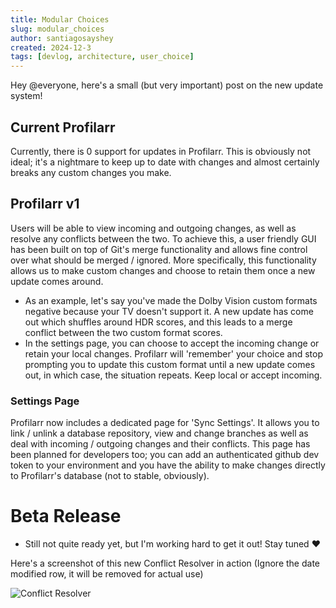 ```yaml
---
title: Modular Choices
slug: modular_choices
author: santiagosayshey
created: 2024-12-3
tags: [devlog, architecture, user_choice]
---
```


Hey @everyone, here's a small (but very important) post on the new update system!

## Current Profilarr

Currently, there is 0 support for updates in Profilarr. This is obviously not ideal; it's a nightmare to keep up to date with changes and almost certainly breaks any custom changes you make.

## Profilarr v1

Users will be able to view incoming and outgoing changes, as well as resolve any conflicts between the two. To achieve this, a user friendly GUI has been built on top of Git's merge functionality and allows fine control over what should be merged / ignored. More specifically, this functionality allows us to make custom changes and choose to retain them once a new update comes around.

- As an example, let's say you've made the Dolby Vision custom formats negative because your TV doesn't support it. A new update has come out which shuffles around HDR scores, and this leads to a merge conflict between the two custom format scores.
- In the settings page, you can choose to accept the incoming change or retain your local changes. Profilarr will 'remember' your choice and stop prompting you to update this custom format until a new update comes out, in which case, the situation repeats. Keep local or accept incoming.

### Settings Page

Profilarr now includes a dedicated page for 'Sync Settings'. It allows you to link / unlink a database repository, view and change branches as well as deal with incoming / outgoing changes and their conflicts. This page has been planned for developers too; you can add an authenticated github dev token to your environment and you have the ability to make changes directly to Profilarr's database (not to stable, obviously).

# Beta Release

- Still not quite ready yet, but I'm working hard to get it out! Stay tuned :hearts:

Here's a screenshot of this new Conflict Resolver in action (Ignore the date modified row, it will be removed for actual use)

![Conflict Resolver](https://i.imgur.com/0EZrumU.png)
